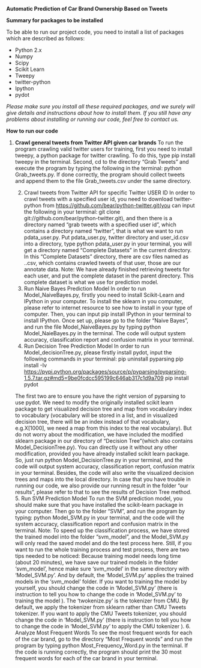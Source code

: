 
<b>Automatic Prediction of Car Brand Ownership Based on Tweets </b>


<b>Summary for packages to be installed </b>

To be able to run our project code, you need to install a list of packages which are described as follows:
<ul>
	<li>Python 2.x</li>
	<li>Numpy</li>
	<li>Scipy</li>
	<li>Scikit Learn</li>
	<li>Tweepy</li>
	<li> twitter-python</li>
	<li>Ipython</li>
	<li>pydot</li>
</ul>


<i>Please make sure you install all these required packages, and we surely will give details and instructions about how to install them. If you still have any problems about installing or running our code, feel free to contact us. </i>

<b>How to run our code</b>
<ol>
	<li><b>Crawl general tweets from Twitter API given car brands</b>
	To run the program crawling valid twitter users for training, first you need to install tweepy, a python package for twitter crawling. To do this, type pip install tweepy in the terminal. Second, cd to the directory “Grab Tweets” and execute the program by typing the following in the terminal: python Grab_tweets.py. If done correctly, the program should collect tweets and append them to the file Grab_tweets.csv under the same directory.
	</li>

2. Crawl tweets from Twitter API for specific Twitter USER ID
In order to crawl tweets with a specified user id, you need to download twitter-python from https://github.com/bear/python-twitter.git(you can input the following in your terminal: git clone git://github.com/bear/python-twitter.git), and then there is a directory named “grab tweets with a specified user id”, which contains a directory named “twitter”, that is what we want to run pdata_user.py. Put pdata_user.py, twitter directory and user_id.csv into a directory, type python pdata_user.py in your terminal, you will get a directory named “Complete Datasets” in the current directory. In this “Complete Datasets” directory, there are csv files named as <user id>.<car branch>.csv, which contains crawled tweets of that user, those are our annotate data.
Note: We have already finished retrieving tweets for each user, and put the complete dataset in the parent directory. This complete dataset is what we use for prediction model.
3. Run Naive Bayes Prediction Model
In order to run Model_NaiveBayes.py, firstly you need to install Scikit-Learn and IPython in your computer. To install the sklearn in you computer, please refer to internet resource to see how to install in your type of computer.
Then, you can input pip install IPython in your terminal to install IPython. 
Once set up, please go to the folder “Naive Bayes”, and run the file Model_NaiveBayes.py by typing python Model_NaieBayes.py in the terminal. The code will output system accuracy, classification report and confusion matrix in your terminal.
4. Run Decision Tree Prediction Model
In order to run Model_decisionTree.py, please firstly install pydot, input the following commands in your terminal: 
pip uninstall pyparsing 
pip install -Iv https://pypi.python.org/packages/source/p/pyparsing/pyparsing-1.5.7.tar.gz#md5=9be0fcdcc595199c646ab317c1d9a709
pip install pydot

The first two are to ensure you have the right version of pyparsing to use pydot. We need to modify the originally installed scikit learn package to get visualized decision tree and map from vocabulary index to vocabulary (vocabulary will be stored in a list, and in visualized decision tree, there will be an index instead of that vocabulary, e.g.X[1000], we need a map from this index to the real vocabulary). But do not worry about the modification, we have included the modified sklearn package in our directory of “Decision Tree”(which also contains Model_DecisionTree.py). You can directly use it without any other modification, provided you have already installed scikit learn package.
So, just run python Model_DecisionTree.py in your terminal, and the code will output system accuracy, classification report, confusion matrix in your terminal. Besides, the code will also write the visualized decision trees and maps into the local directory.
In case that you have trouble in running our code, we also provide our running result in the folder “our results”, please refer to that to see the results of Decision Tree method.
5. Run SVM Prediction Model
To run the SVM prediction model, you should make sure that you have installed the scikit-learn package in your computer. Then go to the folder “SVM”, and run the program by typing:
python Model_SVM.py in your terminal, and the code will  the system accuracy, classification report and confusion matrix in the terminal. 
Note: To speed up the classification process, we have stored the trained model into the folder “svm_model”, and the Model_SVM.py will only read the saved model and do the test process here.
Still, if you want to run the whole training process and test process, there are two tips needed to be noticed:
Because training model needs long time (about 20 minutes), we have save our trained models in the folder ‘svm_model’, hence make sure ‘svm_model’ in the same directory with ‘Model_SVM.py’. And by default,  the ‘Model_SVM.py’  applies the trained models in the ‘svm_model’ folder. If you want to training the model by yourself, you should change the code in ‘Model_SVM.py’ (there is instruction to tell you how to change the code in ‘Model_SVM.py’ to training the model ).
The ‘twokenize.py’ is the tokenizer from CMU. By default, we apply the tokenizer from sklearn rather than CMU Tweets tokenizer. If you want to apply the CMU Tweets tokenizer, you should change the code in ‘Model_SVM.py’ (there is instruction to tell you how to change the code in ‘Model_SVM.py’ to apply the CMU tokenizer ).
6. Analyze Most Frequent Words
To see the most frequent words for each of the car brand, go to the directory “Most Frequent words” and run the program by typing python Most_Frequency_Word.py in the terminal. If the code is running correctly, the program should print the 30 most frequent words for each of the car brand in your terminal.



